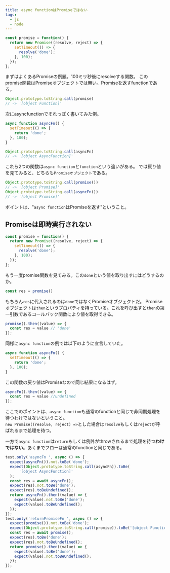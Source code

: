 ```yaml
---
title: async functionはPromiseではない
tags:
  - js
  - node
---
```



```js
const promise = function() {
  return new Promise((resolve, reject) => {
    setTimeout(() => {
      resolve('done');
    }, 100);
  });
};
```

まずはよくあるPromiseの例題。100ミリ秒後にresolveする関数。
このpromise関数はPromiseオブジェクトでは無い。Promiseを返すfunctionである。

```js
Object.prototype.toString.call(promise)
// -> '[object Function]'
```

次にasyncfunctionでそれっぽく書いてみた例。

```js
async function asyncFn() {
  setTimeout(() => {
    return 'done';
  }, 100);
}
```

```js
Object.prototype.toString.call(asyncFn)
// -> '[object AsyncFunction]'
```



これら2つの関数は`async function`と`function`という違いがある。
では戻り値を見てみると、どちらも`Promiseオブジェクト`である。

```js
Object.prototype.toString.call(promise())
// -> '[object Promise]'
Object.prototype.toString.call(asyncFn())
// -> '[object Promise]'
```

ポイントは、"`async function`はPromiseを返す"ということ。


## Promiseは即時実行されない
```js
const promise = function() {
  return new Promise((resolve, reject) => {
    setTimeout(() => {
      resolve('done');
    }, 100);
  });
};
```

もう一度promise関数を見てみる。この`done`という値を取り出すにはどうするのか。
```js
const res = promise()
```

もちろん`res`に代入されるのは`done`ではなくPromiseオブジェクトだ。
Promiseオブジェクトは`then`というプロパティを持っている。これを呼び出すと`then`の第一引数であるコールバック関数により値を取得できる。

```js
promise().then((value) => {
  const res = value // 'done'
});
```

同様に`async function`の例では以下のように宣言していた。

```js
async function asyncFn() {
  setTimeout(() => {
    return 'done';
  }, 100);
}
```

この関数の戻り値はPromiseなので同じ結果になるはず。

```js
asyncFn().then((value) => {
  const res = value //undefined
});
```

ここでのポイントは、`async function`も通常のfunctionと同じで非同期処理を待つわけではないということ。  
`new Promise((resolve, reject) =>`とした場合は`resolve`もしくは`reject`が呼ばれるまで処理を待つ。

一方で`async function`は`return`もしくは例外がthrowされるまで処理を待つ**わけではない**。あくまでフローは通常のfunctionと同じである。


```js
test.only('asyncFn ', async () => {
  expect(asyncFn()).not.toBe('done');
  expect(Object.prototype.toString.call(asyncFn)).toBe(
      '[object AsyncFunction]'
  );
  const res = await asyncFn();
  expect(res).not.toBe('done');
  expect(res).toBeUndefined();
  return asyncFn().then((value) => {
    expect(value).not.toBe('done');
    expect(value).toBeUndefined();
  });
});
test.only('returnPromiseFn ', async () => {
  expect(promise()).not.toBe('done');
  expect(Object.prototype.toString.call(promise)).toBe('[object Function]');
  const res = await promise();
  expect(res).toBe('done');
  expect(res).not.toBeUndefined();
  return promise().then((value) => {
    expect(value).toBe('done');
    expect(value).not.toBeUndefined();
  });
});

```
